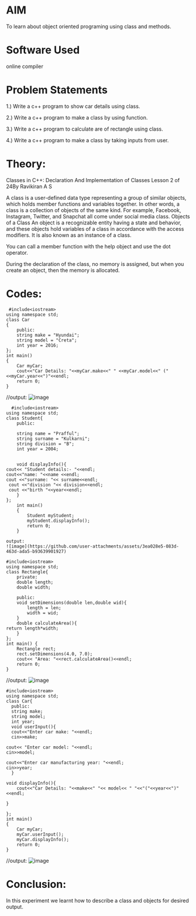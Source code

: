 # AIM
To learn about object oriented programing using class and methods.

# Software Used
online compiler

# Problem Statements
1.) Write a c++ program to show car details using class.

2.) Write a c++ program to make a class by using function.

3.) Write a c++ program to calculate are of rectangle using class.

4.) Write a c++ program to make a class by taking inputs from user.

# Theory:
Classes in C++: Declaration And Implementation of Classes
Lesson 2 of 24By Ravikiran A S

 
A class is a user-defined data type representing a group of similar objects, which holds member functions and variables together.
In other words, a class is a collection of objects of the same kind. For example, Facebook, Instagram, Twitter, and Snapchat all come under social media class.
Objects of a Class
An object is a recognizable entity having a state and behavior, and these objects hold variables of a class in accordance with the access modifiers.
It is also known as an instance of a class. 

You can call a member function with the help object and use the dot operator.

During the declaration of the class, no memory is assigned, but when you create an object, then the memory is allocated.

# Codes:
~~~//CAR DETAILS 1st :
 #include<iostream>
using namespace std;
class Car
{
    public:
    string make = "Hyundai";
    string model = "Creta";
    int year = 2016;
};
int main()
{
    Car myCar;
    cout<<"Car Details: "<<myCar.make<<" " <<myCar.model<<" ("<<myCar.year<<")"<<endl;
    return 0;
}
~~~


 //output:
 ![image](https://github.com/user-attachments/assets/1400b420-4c91-49e1-b754-cbb296d86007)


~~~//CLASS BY FUNCTION ex of student:
  #include<iostream>
using namespace std;
class Student{
    public:

    string name = "Prafful";
    string surname = "Kulkarni";
    string division = "B";
    int year = 2004;
    

    void displayInfo(){
cout<< "Student details:- "<<endl;
cout<<"name: "<<name <<endl; 
cout <<"surname: "<< surname<<endl;
 cout <<"division "<< division<<endl;
 cout <<"birth "<<year<<endl;
    }
};
    int main()
    {
        Student myStudent;
        myStudent.displayInfo();
        return 0;
    }
~~~

    output:
    ![image](https://github.com/user-attachments/assets/3ea028e5-083d-463d-ada5-b93639901927)


~~~//AREA OF RECTANGLE
#include<iostream>
using namespace std;
class Rectangle{
    private:
    double length;
    double width;

    public:
    void setDimensions(double len,double wid){
        length = len;
        width = wid;
    }
    double calculateArea(){
return length*width;
    }
};
int main() {
    Rectangle rect;
    rect.setDimensions(4.0, 7.0);
    cout<< "Area: "<<rect.calculateArea()<<endl;
    return 0;
}
~~~
//output:
![image](https://github.com/user-attachments/assets/40dbeb7b-f2f2-4bc1-9404-adfc038387e2)

 

~~~//USER CLASS
#include<iostream>
using namespace std;
class Car{
  public:
  string make;
  string model;
  int year;
  void userInput(){
  cout<<"Enter car make: "<<endl;
  cin>>make;

cout<< "Enter car model: "<<endl;
cin>>model;

cout<<"Enter car manufacturing year: "<<endl;
cin>>year;
  }
  
void displayInfo(){
    cout<<"Car Details: "<<make<<" "<< model<< " "<<"("<<year<<")"<<endl;

}

};
int main()
{
    Car myCar;
    myCar.userInput();
    myCar.displayInfo();
    return 0;
}
~~~
//output:
 ![image](https://github.com/user-attachments/assets/5e8dfb31-0860-47a4-a86a-5ea24f9cf2e3)

 # Conclusion:
 In this experiment we learnt how to describe a class and objects for desired output. 

